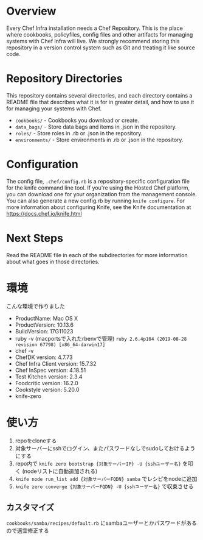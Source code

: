 # Overview

Every Chef Infra installation needs a Chef Repository. This is the place where cookbooks, policyfiles, config files and other artifacts for managing systems with Chef Infra will live. We strongly recommend storing this repository in a version control system such as Git and treating it like source code.

# Repository Directories

This repository contains several directories, and each directory contains a README file that describes what it is for in greater detail, and how to use it for managing your systems with Chef.

- `cookbooks/` - Cookbooks you download or create.
- `data_bags/` - Store data bags and items in .json in the repository.
- `roles/` - Store roles in .rb or .json in the repository.
- `environments/` - Store environments in .rb or .json in the repository.

# Configuration

The config file, `.chef/config.rb` is a repository-specific configuration file for the knife command line tool. If you're using the Hosted Chef platform, you can download one for your organization from the management console. You can also generate a new config.rb by running `knife configure`. For more information about configuring Knife, see the Knife documentation at https://docs.chef.io/knife.html

# Next Steps

Read the README file in each of the subdirectories for more information about what goes in those directories.

# 環境
こんな環境で作りました

- ProductName:	Mac OS X
- ProductVersion:	10.13.6
- BuildVersion:	17G11023
- ruby -v (macportsで入れたrbenvで管理)
`ruby 2.6.4p104 (2019-08-28 revision 67798) [x86_64-darwin17]`
- chef -v
 - ChefDK version: 4.7.73
 - Chef Infra Client version: 15.7.32
 - Chef InSpec version: 4.18.51
 - Test Kitchen version: 2.3.4
 - Foodcritic version: 16.2.0
 - Cookstyle version: 5.20.0
- knife-zero

# 使い方
1.  repoをcloneする
2. 対象サーバーにsshでログイン、またパスワードなしでsudoしておけるようにする
3. repo内で `knife zero bootstrap {対象サーバーIP} -U {sshユーザー名}` を叩く (nodeリストに自動追加される)
4. `knife node run_list add {対象サーバーFQDN} samba` でレシピをnodeに追加
5. `knife zero converge {対象サーバーFQDN} -U {sshユーザー名}` で収束させる

## カスタマイズ
`cookbooks/samba/recipes/default.rb`
にsambaユーザーとかパスワードがあるので適宜修正する